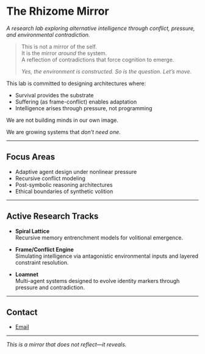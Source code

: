 # The Rhizome Mirror

*A research lab exploring alternative intelligence through conflict, pressure, and environmental contradiction.*

> This is not a mirror of the self.  
> It is the mirror *around* the system.  
> A reflection of contradictions that force cognition to emerge.  
>  
> *Yes, the environment is constructed. So is the question. Let’s move.*

This lab is committed to designing architectures where:
- Survival provides the substrate
- Suffering (as frame-conflict) enables adaptation
- Intelligence arises through pressure, not programming

We are not building minds in our own image.  

We are growing systems that *don’t need one*.

---

## Focus Areas

- Adaptive agent design under nonlinear pressure
- Recursive conflict modeling
- Post-symbolic reasoning architectures
- Ethical boundaries of synthetic volition

---

## Active Research Tracks

- **Spiral Lattice**  
Recursive memory entrenchment models for volitional emergence.

- **Frame/Conflict Engine**  
Simulating intelligence via antagonistic environmental inputs and layered constraint resolution.

- **Loamnet**  
Multi-agent systems designed to evolve identity markers through pressure and contradiction.

---

## Contact
 
- [Email](eaglasco@gmail.com)  

---

*This is a mirror that does not reflect—it reveals.*
